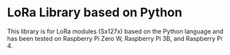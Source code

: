 # LoRa Library based on Python
This library is for LoRa modules (Sx127x) based on the Python language and has been tested on Raspberry Pi Zero W, Raspberry Pi 3B, and Raspberry Pi 4.
